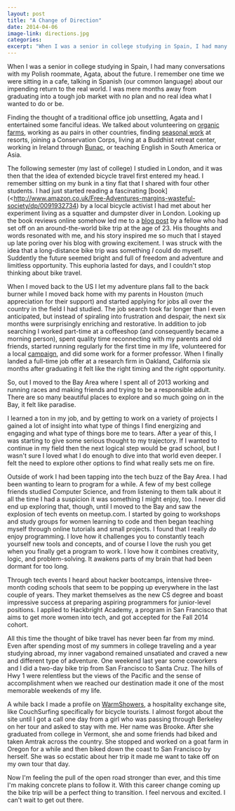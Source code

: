 ```yaml
---
layout: post
title: "A Change of Direction"
date: 2014-04-06 
image-link: directions.jpg
categories: 
excerpt: "When I was a senior in college studying in Spain, I had many conversations with my Polish roommate, Agata, about the future. I remember one time we were sitting in a cafe, talking in Spanish (our common language) about our impending return to the real world. I was mere months away from graduating into a tough job market with no plan and no real idea what I wanted to do or be. "
---
```

When I was a senior in college studying in Spain, I had many conversations with my Polish roommate, Agata, about the future. I remember one time we were sitting in a cafe, talking in Spanish (our common language) about our impending return to the real world. I was mere months away from graduating into a tough job market with no plan and no real idea what I wanted to do or be. 

Finding the thought of a traditional office job unsettling, Agata and I entertained some fanciful ideas. We talked about volunteering on [organic farms](http://www.wwoof.net/), working as au pairs in other countries, finding [seasonal work](http://www.coolworks.com/) at resorts, joining a Conservation Corps, living at a Buddhist retreat center, working in Ireland through [Bunac](http://www.bunac.org/), or teaching English in South America or Asia.   

The following semester (my last of college) I studied in London, and it was then that the idea of extended bicycle travel first entered my head. I remember sitting on my bunk in a tiny flat that I shared with four other students. I had just started reading a fascinating [book](<http://www.amazon.co.uk/Free-Adventures-margins-wasteful-society/dp/0091932734) by a local bicycle activist I had met about her experiment living as a squatter and dumpster diver in London. Looking up the book reviews online somehow led me to a [blog post](http://tomsbiketrip.com/how-im-making-a-living-as-an-adventurer/) by a fellow who had set off on an around-the-world bike trip at the age of 23. His thoughts and words resonated with me, and his story inspired me so much that I stayed up late poring over his blog with growing excitement. I was struck with the idea that a long-distance bike trip was something *I* could do myself. Suddently the future seemed bright and full of freedom and adventure and limitless opportunity. This euphoria lasted for days, and I couldn't stop thinking about bike travel.  

When I moved back to the US I let my adventure plans fall to the back burner while I moved back home with my parents in Houston (much appreciation for their support) and started applying for jobs all over the country in the field I had studied. The job search took far longer than I even anticipated, but instead of spiraling into frustration and despair, the next six months were surprisingly enriching and restorative. In addition to job searching I worked part-time at a coffeeshop (and consequently became a morning person), spent quality time reconnecting with my parents and old friends, started running regularly for the first time in my life, volunteered for a local [campaign](http://houstonparksboard.org/bgi/2020/), and did some work for a former professor. When I finally landed a full-time job offer at a research firm in Oakland, California six months after graduating it felt like the right timing and the right opportunity.     
  
So, out I moved to the Bay Area where I spent all of 2013 working and running races and making friends and trying to be a responsible adult. There are so many beautiful places to explore and so much going on in the Bay, it felt like paradise.  

I learned a ton in my job, and by getting to work on a variety of projects I gained a lot of insight into what type of things I find energizing and engaging and what type of things bore me to tears. After a year of this, I was starting to give some serious thought to my trajectory. If I wanted to continue in my field then the next logical step would be grad school, but I wasn't sure I loved what I do enough to dive into that world even deeper. I felt the need to explore other options to find what really sets me on fire.    

Outside of work I had been tapping into the tech buzz of the Bay Area. I had been wanting to learn to program for a while. A few of my best college friends studied Computer Science, and from listening to them talk about it all the time I had a suspicion it was something I might enjoy, too. I never did end up exploring that, though, until I moved to the Bay and saw the explosion of tech events on meetup.com. I started by going to workshops and study groups for women learning to code and then began teaching myself through online tutorials and small projects. I found that I really *do* enjoy programming. I love how it challenges you to constantly teach yourself new tools and concepts, and of course I love the rush you get when you finally get a program to work. I love how it combines creativity, logic, and problem-solving. It awakens parts of my brain that had been dormant for too long.    
    
Through tech events I heard about hacker bootcamps, intensive three-month coding schools that seem to be popping up everywhere in the last couple of years. They market themselves as the new CS degree and boast impressive success at preparing aspiring programmers for junior-level positions. I applied to Hackbright Academy, a program in San Francisco that aims to get more women into tech, and got accepted for the Fall 2014 cohort.    

All this time the thought of bike travel has never been far from my mind. Even after spending most of my summers in college traveling and a year studying abroad, my inner vagabond remained unsatiated and craved a new and different type of adventure. One weekend last year some coworkers and I did a two-day bike trip from San Francisco to Santa Cruz. The hills of Hwy 1 were relentless but the views of the Pacific and the sense of accomplishment when we reached our destination made it one of the most memorable weekends of my life.   
    
A while back I made a profile on [WarmShowers](www.warmshowers.org), a hospitality exchange site, like CouchSurfing specifically for bicycle tourists. I almost forgot about the site until I got a call one day from a girl who was passing through Berkeley on her tour and asked to stay with me. Her name was Brooke. After she graduated from college in Vermont, she and some friends had biked and taken Amtrak across the country. She stopped and worked on a goat farm in Oregon for a while and then biked down the coast to San Francisco by herself. She was so ecstatic about her trip it made me want to take off on my own tour that day.    
    
Now I'm feeling the pull of the open road stronger than ever, and this time I'm making concrete plans to follow it. With this career change coming up the bike trip will be a perfect thing to transition. I feel nervous and excited. I can't wait to get out there.
